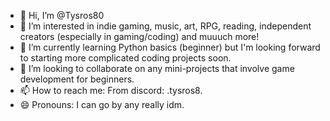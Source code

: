 - 👋 Hi, I’m @Tysros80
- 👀 I’m interested in indie gaming, music, art, RPG, reading, independent creators (especially in gaming/coding) and muuuch more!
- 🌱 I’m currently learning Python basics (beginner) but I'm looking forward to starting more complicated coding projects soon.
- 💞️ I’m looking to collaborate on any mini-projects that involve game development for beginners.
- 📫 How to reach me: From discord: .tysros8.
- 😄 Pronouns: I can go by any really idm.

<!---
Tysros80/Tysros80 is a ✨ special ✨ repository because its `README.md` (this file) appears on your GitHub profile.
You can click the Preview link to take a look at your changes.
--->

